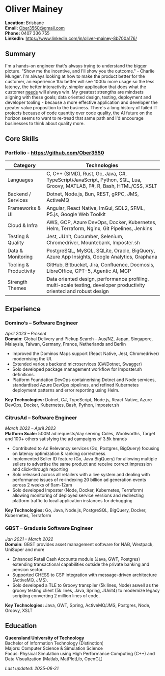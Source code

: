 # Oliver Mainey

**Location:** Brisbane  
**Email:** Ober3550@gmail.com  
**Phone:** 0407 336 755  
**LinkedIn:** https://www.linkedin.com/in/oliver-mainey-8b700a176/  

## Summary
I'm a hands-on engineer that's always trying to understand the bigger picture. "Show me the incentive, and I'll show you the outcome." - Charlie Munger. I'm always looking at how to make the product better for the customer, an experience 10x better will see 1000x more usage so the less latency, the better interactivity, simpler application that does what the customer <u>needs</u> will always win. My greatest strengths are mindsets aligning with these goals; data oriented design, testing, deployment and developer tooling - because a more effective application and developer the greater value proposition to the business. There's a long history of failed IT projects because of code quantity over code quality, the AI future on the horizon seems to want to re-tread that same path and I'd encourage businesses to think about quality more.  

## Core Skills
### Portfolio - https://github.com/Ober3550  

| Category | Technologies |
|----------|-------------|
| Languages | C, C++ (SIMD), Rust, Go, Java, C#, TypeScript/JavaScript, Python, SQL, Lua, Groovy, MATLAB, F#, R, Bash, HTML/CSS, XSLT |
| Backend / Services | Dotnet, Node.js, Bun, REST, gRPC, JMS, ActiveMQ |
| Frameworks & UI | Angular, React Native, ImGui, SDL2, SFML, P5.js, Google Web Toolkit |
| Cloud & Infra | AWS, GCP, Azure DevOps, Docker, Kubernetes, Helm, Terraform, Nginx, Git Pipelines, Jenkins |
| Testing & Quality | Jest, JUnit, Cucumber, Selenium, Chromedriver, Mountebank, Imposter.sh |
| Data & Monitoring | PostgreSQL, MySQL, SQLite, Oracle, BigQuery, Azure App Insights, Google Analytics, Graphana |
| Tooling & Productivity | GitHub, Bitbucket, Jira, Confluence, Docmosis, LibreOffice, GPT-5, Agentic AI, MCP |
| Strength Themes | Data oriented design, performance profiling, multi-scale testing, developer productivity oriented and robust design |

## Experience
### Domino’s – Software Engineer  
*April 2023 – Present*  
**Domain:** Global Delivery and Pickup Search - Aus/NZ, Japan, Singapore, Malaysia, Taiwan, Germany, France, Netherlands and Berlin

- Improved the Dominos Maps support (React Native, Jest, Chromedriver) modernising the UI.
- Extended various backend microservices (C#/Dotnet, Swagger)
- Solo developed package management workflow for Imposter.sh definitions.
- Platform Foundation DevOps containerising Dotnet and Node services, standardised Azure DevOps pipelines, and refined Kubernetes deployment patterns and error reporting using Helm.

**Key Technologies:** Dotnet, C#, TypeScript, Node.js, React Native, Azure DevOps, Docker, Kubernetes, Bash, Python, Imposter.sh

### CitrusAd – Software Engineer  
*March 2022 – April 2023*  
**Platform Scale:** 500M ad requests/day serving Coles, Woolworths, Target and 100+ others satisfying the ad campaigns of 3.5k brands

- Contributed to Ad Relevancy services (Go, Postgres, BigQuery) focusing on latency optimization & ranking correctness.
- Implemented Seller ID feature (Go, Java BigQuery) for allowing multiple sellers to advertise the same product and receive correct impression and click-through reporting
- Solo released across all retailers with a live system and dealing with performance issues of re-indexing 20 billion ad generation events across 2 weeks of 9am-12am
- Solo developed Imposter (Node, Docker, Kubernetes, Terraform) allowing monitoring of deployed service versions and redirecting platform traffic to local application instances for debugging

**Key Technologies:** Go, Java, Node.js, PostgreSQL, BigQuery, Docker, Kubernetes, Terraform

### GBST – Graduate Software Engineer  
*Jan 2021 – March 2022*  
**Domain:** GBST provides asset management software for NAB, Westpack, UniSuper and more

- Enhanced Retail Cash Accounts module (Java, GWT, Postgres) extending transactional capabilities outside the private banking and pension sector.
- Supported CHESS to CSP integration with message-driven architecture (ActiveMQ, JMS).
- Solo developed a TLE to Groovy transpiler (5k lines, Node) aswell as the groovy testing client (5k lines, Java, Spring, JUnit4) to modernize legacy scripting converting 2 million lines of code.

**Key Technologies:** Java, GWT, Spring, ActiveMQ/JMS, Postgres, Node, Groovy, XSLT

## Education
**Queensland University of Technology**  
Bachelor of Information Technology (Distinction)  
Majors: Computer Science & Simulation Science  
Focus: Physical Simulation using High Performance Computing (C++) and Data Visualization (Matlab, MatPlotLib, OpenGL)

*Last updated: 2025-08-21*
